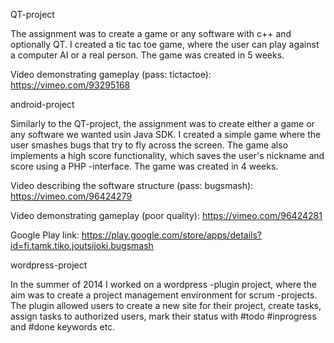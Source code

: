 QT-project

The assignment was to create a game or any software with c++ and optionally QT.
I created a tic tac toe game, where the user can play against a computer AI or a real person.
The game was created in 5 weeks.

Video demonstrating gameplay (pass: tictactoe):
https://vimeo.com/93295168


android-project

Similarly to the QT-project, the assignment was to create either a game or any software we wanted usin Java SDK.
I created a simple game where the user smashes bugs that try to fly across the screen.
The game also implements a high score functionality, which saves the user's nickname and score using a PHP -interface.
The game was created in 4 weeks.

Video describing the software structure (pass: bugsmash):
https://vimeo.com/96424279

Video demonstrating gameplay (poor quality):
https://vimeo.com/96424281

Google Play link:
https://play.google.com/store/apps/details?id=fi.tamk.tiko.joutsijoki.bugsmash


wordpress-project

In the summer of 2014 I worked on a wordpress -plugin project, where the aim was to create a project management
environment for scrum -projects. The plugin allowed users to create a new site for their project, create tasks,
assign tasks to authorized users, mark their status with #todo #inprogress and #done keywords etc.
